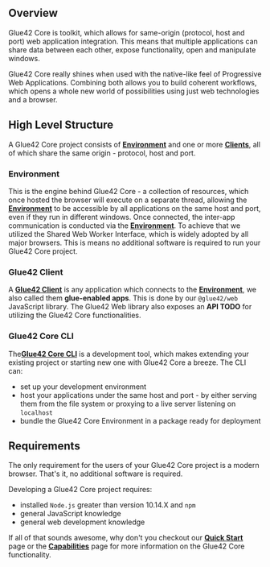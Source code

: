## Overview

Glue42 Core is toolkit, which allows for same-origin (protocol, host and port) web application integration. This means that multiple applications can share data between each other, expose functionality, open and manipulate windows.

Glue42 Core really shines when used with the native-like feel of Progressive Web Applications. Combining both allows you to build coherent workflows, which opens a whole new world of possibilities using just web technologies and a browser.

## High Level Structure

A Glue42 Core project consists of [**Environment**](../core-concepts/environment/index.html) and one or more [**Clients**](../core-concepts/glue42-client/index.html), all of which share the same origin - protocol, host and port.

### Environment

This is the engine behind Glue42 Core - a collection of resources, which once hosted the browser will execute on a separate thread, allowing the [**Environment**](../core-concepts/environment/index.html) to be accessible by all applications on the same host and port, even if they run in different windows. Once connected, the inter-app communication is conducted via the [**Environment**](../core-concepts/environment/index.html). To achieve that we utilized the Shared Web Worker Interface, which is widely adopted by all major browsers. This is means no additional software is required to run your Glue42 Core project.

### Glue42 Client

A [**Glue42 Client**](../core-concepts/glue42-client/index.html) is any application which connects to the [**Environment**](../core-concepts/environment/index.html), we also called them **glue-enabled apps**. This is done by our `@glue42/web` JavaScript library. The Glue42 Web library also exposes an **API TODO** for utilizing the Glue42 Core functionalities.

### Glue42 Core CLI

The[**Glue42 Core CLI**](../core-concepts/cli/index.html) is a development tool, which makes extending your existing project or starting new one with Glue42 Core a breeze. The CLI can:
- set up your development environment
- host your applications under the same host and port - by either serving them from the file system or proxying to a live server listening on `localhost`
- bundle the Glue42 Core Environment in a package ready for deployment

## Requirements

The only requirement for the users of your Glue42 Core project is a modern browser. That's it, no additional software is required.

Developing a Glue42 Core project requires:
- installed `Node.js` greater than version 10.14.X and `npm` 
- general JavaScript knowledge
- general web development knowledge

If all of that sounds awesome, why don't you checkout our [**Quick Start**](../../getting-started/quick-start/index.html) page or the [**Capabilities**](../capabilities/index.html) page for more information on the Glue42 Core functionality.

